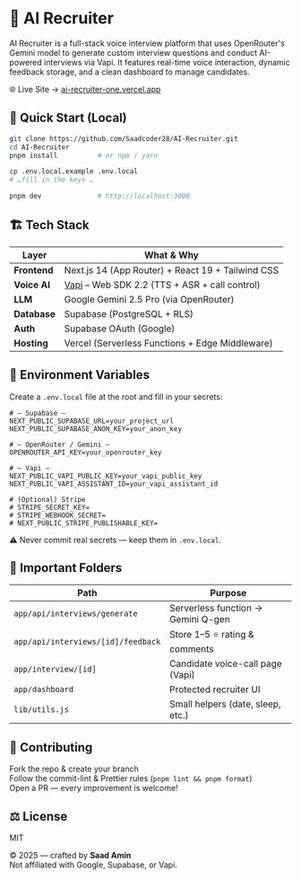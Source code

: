 # 🤖 AI Recruiter

AI Recruiter is a full-stack voice interview platform that uses OpenRouter's Gemini model to generate custom interview questions and conduct AI-powered interviews via Vapi. It features real-time voice interaction, dynamic feedback storage, and a clean dashboard to manage candidates.

🌐 Live Site → [ai-recruiter-one.vercel.app](https://ai-recruiter-one.vercel.app)


## 🚀 Quick Start (Local)

```bash
git clone https://github.com/Saadcoder28/AI-Recruiter.git
cd AI-Recruiter
pnpm install          # or npm / yarn

cp .env.local.example .env.local
# …fill in the keys …

pnpm dev              # http://localhost:3000
```

## 🏗️ Tech Stack

| Layer            | What & Why                                             |
| ---------------- | ------------------------------------------------------ |
| **Frontend**     | Next.js 14 (App Router) + React 19 + Tailwind CSS      |
| **Voice AI**     | [Vapi](https://vapi.ai) – Web SDK 2.2 (TTS + ASR + call control) |
| **LLM**          | Google Gemini 2.5 Pro (via OpenRouter)                 |
| **Database**     | Supabase (PostgreSQL + RLS)                            |
| **Auth**         | Supabase OAuth (Google)                                |
| **Hosting**      | Vercel (Serverless Functions + Edge Middleware)        |


## 🔐 Environment Variables

Create a `.env.local` file at the root and fill in your secrets:

```env
# — Supabase —
NEXT_PUBLIC_SUPABASE_URL=your_project_url
NEXT_PUBLIC_SUPABASE_ANON_KEY=your_anon_key

# — OpenRouter / Gemini —
OPENROUTER_API_KEY=your_openrouter_key

# — Vapi —
NEXT_PUBLIC_VAPI_PUBLIC_KEY=your_vapi_public_key
NEXT_PUBLIC_VAPI_ASSISTANT_ID=your_vapi_assistant_id

# (Optional) Stripe
# STRIPE_SECRET_KEY=
# STRIPE_WEBHOOK_SECRET=
# NEXT_PUBLIC_STRIPE_PUBLISHABLE_KEY=
```

⚠️ Never commit real secrets — keep them in `.env.local`.


## 📁 Important Folders

| Path                                    | Purpose                                   |
|-----------------------------------------|-------------------------------------------|
| `app/api/interviews/generate`          | Serverless function → Gemini Q-gen        |
| `app/api/interviews/[id]/feedback`     | Store 1–5 ⭐ rating & comments             |
| `app/interview/[id]`                   | Candidate voice-call page (Vapi)          |
| `app/dashboard`                        | Protected recruiter UI                    |
| `lib/utils.js`                         | Small helpers (date, sleep, etc.)         |


## 🤝 Contributing

Fork the repo & create your branch  
Follow the commit-lint & Prettier rules (`pnpm lint && pnpm format`)  
Open a PR — every improvement is welcome!


## ⚖️ License

MIT


© 2025 — crafted by **Saad Amin**  
Not affiliated with Google, Supabase, or Vapi.
